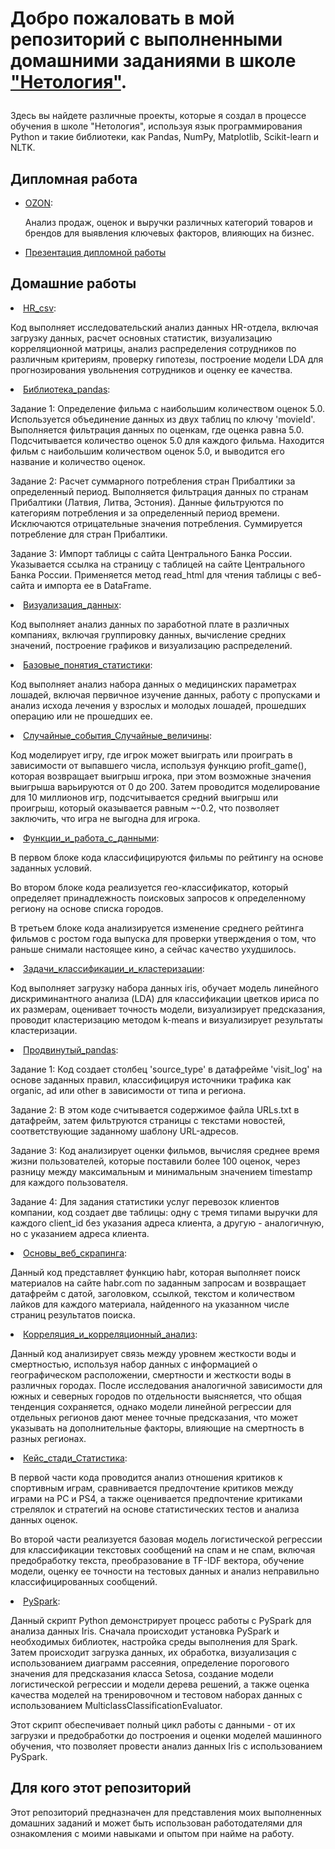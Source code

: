 <!DOCTYPE html>
<html>
<body>
    <h1>Добро пожаловать в мой репозиторий с выполненными домашними заданиями в школе <a href="https://netology.ru">"Нетология"</a>.</p></h1>
    <p>Здесь вы найдете различные проекты, которые я создал в процессе обучения в школе "Нетология", используя язык программирования Python и такие библиотеки, как Pandas, NumPy, Matplotlib, Scikit-learn и NLTK.</p> 
<h2>Дипломная работа</h2>
<ul>    
    <li>
        <a href="https://github.com/olodenm/SchoolProjectPortfolio/blob/Netology_HW/final_diplom_makhonov.ipynb">OZON</a>: 
         
Анализ продаж, оценок и выручки различных категорий товаров и брендов для выявления ключевых факторов, влияющих на бизнес.
            <li><a href="https://github.com/olodenm/SchoolProjectPortfolio/blob/Netology_HW/Makhonov_OZON.pdf">Презентация дипломной работы</a></li>
    </li>
</ul>

 <h2>Домашние работы</h2>
   
<li><a href="https://github.com/olodenm/info_2022_olo/blob/Netology_HW/HR_csv.ipynb">HR_csv</a>: 
        
  Код выполняет исследовательский анализ данных HR-отдела, включая загрузку данных, расчет основных статистик, визуализацию корреляционной матрицы, анализ распределения сотрудников по различным критериям, проверку гипотезы, построение модели LDA для прогнозирования увольнения сотрудников и оценку ее качества.</li>
        <li><a href="https://github.com/olodenm/info_2022_olo/blob/Netology_HW/%D0%91%D0%B8%D0%B1%D0%BB%D0%B8%D0%BE%D1%82%D0%B5%D0%BA%D0%B0_pandas.ipynb">Библиотека_pandas</a>: 
        
Задание 1: Определение фильма с наибольшим количеством оценок 5.0.
Используется объединение данных из двух таблиц по ключу 'movieId'.
Выполняется фильтрация данных по оценкам, где оценка равна 5.0.
Подсчитывается количество оценок 5.0 для каждого фильма.
Находится фильм с наибольшим количеством оценок 5.0, и выводится его название и количество оценок.

Задание 2: Расчет суммарного потребления стран Прибалтики за определенный период.
Выполняется фильтрация данных по странам Прибалтики (Латвия, Литва, Эстония).
Данные фильтруются по категориям потребления и за определенный период времени.
Исключаются отрицательные значения потребления.
Суммируется потребление для стран Прибалтики.

Задание 3: Импорт таблицы с сайта Центрального Банка России.
Указывается ссылка на страницу с таблицей на сайте Центрального Банка России.
Применяется метод read_html для чтения таблицы с веб-сайта и импорта ее в DataFrame.</li>
        <li><a href="https://github.com/olodenm/info_2022_olo/blob/Netology_HW/%D0%92%D0%B8%D0%B7%D1%83%D0%B0%D0%BB%D0%B8%D0%B7%D0%B0%D1%86%D0%B8%D1%8F_%D0%B4%D0%B0%D0%BD%D0%BD%D1%8B%D1%85.ipynb">Визуализация_данных</a>: 

Код выполняет анализ данных по заработной плате в различных компаниях, включая группировку данных, вычисление средних значений, построение графиков и визуализацию распределений.</li>
        <li><a href="https://github.com/olodenm/info_2022_olo/blob/Netology_HW/%D0%91%D0%B0%D0%B7%D0%BE%D0%B2%D1%8B%D0%B5_%D0%BF%D0%BE%D0%BD%D1%8F%D1%82%D0%B8%D1%8F_%D1%81%D1%82%D0%B0%D1%82%D0%B8%D1%81%D1%82%D0%B8%D0%BA%D0%B8.ipynb">Базовые_понятия_статистики</a>: 

Код выполняет анализ набора данных о медицинских параметрах лошадей, включая первичное изучение данных, работу с пропусками и анализ исхода лечения у взрослых и молодых лошадей, прошедших операцию или не прошедших ее.</li>
        <li><a href="https://github.com/olodenm/info_2022_olo/blob/Netology_HW/%D0%A1%D0%BB%D1%83%D1%87%D0%B0%D0%B9%D0%BD%D1%8B%D0%B5_%D1%81%D0%BE%D0%B1%D1%8B%D1%82%D0%B8%D1%8F_%D0%A1%D0%BB%D1%83%D1%87%D0%B0%D0%B9%D0%BD%D1%8B%D0%B5_%D0%B2%D0%B5%D0%BB%D0%B8%D1%87%D0%B8%D0%BD%D1%8B.ipynb">Случайные_события_Случайные_величины</a>: 
        
Код моделирует игру, где игрок может выиграть или проиграть в зависимости от выпавшего числа, используя функцию profit_game(), которая возвращает выигрыш игрока, при этом возможные значения выигрыша варьируются от 0 до 200. Затем проводится моделирование для 10 миллионов игр, подсчитывается средний выигрыш или проигрыш, который оказывается равным ~-0.2, что позволяет заключить, что игра не выгодна для игрока.</li>
        <li><a href="https://github.com/olodenm/info_2022_olo/blob/Netology_HW/%D0%A4%D1%83%D0%BD%D0%BA%D1%86%D0%B8%D0%B8_%D0%B8_%D1%80%D0%B0%D0%B1%D0%BE%D1%82%D0%B0_%D1%81_%D0%B4%D0%B0%D0%BD%D0%BD%D1%8B%D0%BC%D0%B8.ipynb">Функции_и_работа_с_данными</a>: 

В первом блоке кода классифицируются фильмы по рейтингу на основе заданных условий.

Во втором блоке кода реализуется гео-классификатор, который определяет принадлежность поисковых запросов к определенному региону на основе списка городов.

В третьем блоке кода анализируется изменение среднего рейтинга фильмов с ростом года выпуска для проверки утверждения о том, что раньше снимали настоящее кино, а сейчас качество ухудшилось.</li>
        <li><a href="https://github.com/olodenm/info_2022_olo/blob/Netology_HW/%D0%97%D0%B0%D0%B4%D0%B0%D1%87%D0%B8_%D0%BA%D0%BB%D0%B0%D1%81%D1%81%D0%B8%D1%84%D0%B8%D0%BA%D0%B0%D1%86%D0%B8%D0%B8_%D0%B8_%D0%BA%D0%BB%D0%B0%D1%81%D1%82%D0%B5%D1%80%D0%B8%D0%B7%D0%B0%D1%86%D0%B8%D0%B8.ipynb">Задачи_классификации_и_кластеризации</a>: 
        
Код выполняет загрузку набора данных iris, обучает модель линейного дискриминантного анализа (LDA) для классификации цветков ириса по их размерам, оценивает точность модели, визуализирует предсказания, проводит кластеризацию методом k-means и визуализирует результаты кластеризации.</li>
        <li><a href="https://github.com/olodenm/info_2022_olo/blob/Netology_HW/%D0%9F%D1%80%D0%BE%D0%B4%D0%B2%D0%B8%D0%BD%D1%83%D1%82%D1%8B%D0%B9_pandas.ipynb">Продвинутый_pandas</a>: 

Задание 1: Код создает столбец 'source_type' в датафрейме 'visit_log' на основе заданных правил, классифицируя источники трафика как organic, ad или other в зависимости от типа и региона.

Задание 2: В этом коде считывается содержимое файла URLs.txt в датафрейм, затем фильтруются страницы с текстами новостей, соответствующие заданному шаблону URL-адресов.

Задание 3: Код анализирует оценки фильмов, вычисляя среднее время жизни пользователей, которые поставили более 100 оценок, через разницу между максимальным и минимальным значением timestamp для каждого пользователя.

Задание 4: Для задания статистики услуг перевозок клиентов компании, код создает две таблицы: одну с тремя типами выручки для каждого client_id без указания адреса клиента, а другую - аналогичную, но с указанием адреса клиента.</li>
        <li><a href="https://github.com/olodenm/info_2022_olo/blob/Netology_HW/%D0%9E%D1%81%D0%BD%D0%BE%D0%B2%D1%8B_%D0%B2%D0%B5%D0%B1_%D1%81%D0%BA%D1%80%D0%B0%D0%BF%D0%B8%D0%BD%D0%B3%D0%B0.ipynb">Основы_веб_скрапинга</a>: 

Данный код представляет функцию habr, которая выполняет поиск материалов на сайте habr.com по заданным запросам и возвращает датафрейм с датой, заголовком, ссылкой, текстом и количеством лайков для каждого материала, найденного на указанном числе страниц результатов поиска.</li>
        <li><a href="https://github.com/olodenm/info_2022_olo/blob/Netology_HW/%D0%9A%D0%BE%D1%80%D1%80%D0%B5%D0%BB%D1%8F%D1%86%D0%B8%D1%8F_%D0%B8_%D0%BA%D0%BE%D1%80%D1%80%D0%B5%D0%BB%D1%8F%D1%86%D0%B8%D0%BE%D0%BD%D0%BD%D1%8B%D0%B9_%D0%B0%D0%BD%D0%B0%D0%BB%D0%B8%D0%B7.ipynb">Корреляция_и_корреляционный_анализ</a>: 

Данный код анализирует связь между уровнем жесткости воды и смертностью, используя набор данных с информацией о географическом расположении, смертности и жесткости воды в различных городах. После исследования аналогичной зависимости для южных и северных городов по отдельности выясняется, что общая тенденция сохраняется, однако модели линейной регрессии для отдельных регионов дают менее точные предсказания, что может указывать на дополнительные факторы, влияющие на смертность в разных регионах.</li>
        <li><a href="https://github.com/olodenm/info_2022_olo/blob/Netology_HW/%D0%9A%D0%B5%D0%B9%D1%81_%D1%81%D1%82%D0%B0%D0%B4%D0%B8_%D0%A1%D1%82%D0%B0%D1%82%D0%B8%D1%81%D1%82%D0%B8%D0%BA%D0%B0.ipynb">Кейс_стади_Статистика</a>:
        
В первой части кода проводится анализ отношения критиков к спортивным играм, сравнивается предпочтение критиков между играми на PC и PS4, а также оценивается предпочтение критиками стрелялок и стратегий на основе статистических тестов и анализа данных оценок.

Во второй части реализуется базовая модель логистической регрессии для классификации текстовых сообщений на спам и не спам, включая предобработку текста, преобразование в TF-IDF вектора, обучение модели, оценку ее точности на тестовых данных и анализ неправильно классифицированных сообщений.</li>
        <li><a href="https://github.com/olodenm/info_2022_olo/blob/Netology_HW/PySpark.ipynb">PySpark</a>:
        
Данный скрипт Python демонстрирует процесс работы с PySpark для анализа данных Iris. Сначала происходит установка PySpark и необходимых библиотек, настройка среды выполнения для Spark. Затем происходит загрузка данных, их обработка, визуализация с использованием диаграмм рассеяния, определение порогового значения для предсказания класса Setosa, создание модели логистической регрессии и модели дерева решений, а также оценка качества моделей на тренировочном и тестовом наборах данных с использованием MulticlassClassificationEvaluator.

Этот скрипт обеспечивает полный цикл работы с данными - от их загрузки и предобработки до построения и оценки моделей машинного обучения, что позволяет провести анализ данных Iris с использованием PySpark.</li>
    </ul>
    <h2>Для кого этот репозиторий</h2>
    <p>Этот репозиторий предназначен для представления моих выполненных домашних заданий и может быть использован работодателями для ознакомления с моими навыками и опытом при найме на работу.</p>
</body>
</html>
